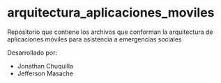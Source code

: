 # arquitectura_aplicaciones_moviles

Repositorio que contiene los archivos que conforman la arquitectura de aplicaciones móviles para asistencia a emergencias sociales

Desarrollado por:
- Jonathan Chuquilla
- Jefferson Masache
